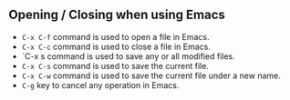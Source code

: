 ## Opening / Closing when using Emacs

   * `C-x C-f` command is used to open a file in Emacs. 
   * `C-x C-c` command is used to close a file in Emacs.
   * `C-x s command is used to save any or all modified files. 
   * `C-x C-s` command is used to save the current file.
   * `C-x C-w` command is used to save the current file under a new name. 
   * `C-g` key to cancel any operation in Emacs.
